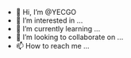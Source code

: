 - 👋 Hi, I’m @YECGO
- 👀 I’m interested in ...
- 🌱 I’m currently learning ...
- 💞️ I’m looking to collaborate on ...
- 📫 How to reach me ...

<!---
YECGO/YECGO is a ✨ special ✨ repository because its `README.md` (this file) appears on your GitHub profile.
You can click the Preview link to take a look at your changes.
--->
